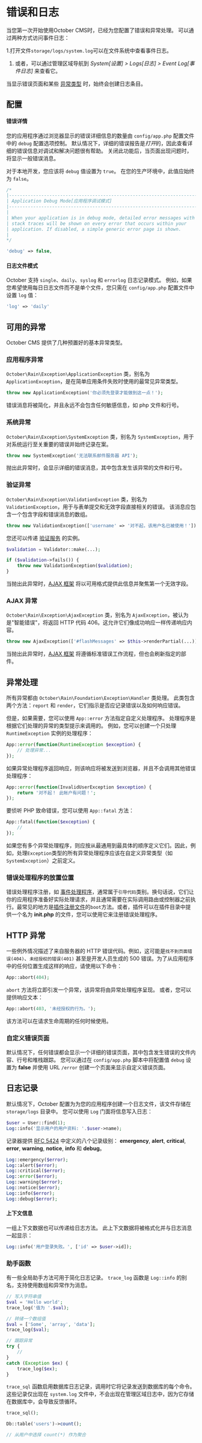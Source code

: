 # 错误和日志

当您第一次开始使用October CMS时，已经为您配置了错误和异常处理。 可以通过两种方式访问事件日志：

1.打开文件`storage/logs/system.log`可以在文件系统中查看事件日志。
1. 或者，可以通过管理区域导航到 *System[设置] > Logs[日志] > Event Log[事件日志]* 来查看它。

当显示错误页面和某些 [异常类型](#exception-types) 时，始终会创建日志条目。

## 配置

#### 错误详情

您的应用程序通过浏览器显示的错误详细信息的数量由 `config/app.php` 配置文件中的 `debug` 配置选项控制。 默认情况下，详细的错误报告是*打开*的，因此查看详细的错误信息对调试和解决问题很有帮助。 关闭此功能后，当页面出现问题时，将显示一般错误消息。

对于本地开发，您应该将 `debug` 值设置为 `true`。 在您的生产环境中，此值应始终为 `false`。

```php
/*
|--------------------------------------------------------------------------
| Application Debug Mode[应用程序调试模式]
|--------------------------------------------------------------------------
|
| When your application is in debug mode, detailed error messages with
| stack traces will be shown on every error that occurs within your
| application. If disabled, a simple generic error page is shown.
|
*/

'debug' => false,
```

#### 日志文件模式

October 支持 `single`、`daily`、`syslog` 和 `errorlog` 日志记录模式。 例如，如果您希望使用每日日志文件而不是单个文件，您只需在 `config/app.php` 配置文件中设置 `log` 值：

```php
'log' => 'daily'
```

## 可用的异常

October CMS 提供了几种预置好的基本异常类型。

### 应用程序异常

`October\Rain\Exception\ApplicationException` 类，别名为 `ApplicationException`，是在简单应用条件失败时使用的最常见异常类型。

```php
throw new ApplicationException('你必须先登录才能做到这一点！');
```

错误消息将被简化，并且永远不会包含任何敏感信息，如 php 文件和行号。

### 系统异常

`October\Rain\Exception\SystemException` 类，别名为 `SystemException`，用于对系统运行至关重要的错误并始终记录在案。

```php
throw new SystemException('无法联系邮件服务器 API');
```

抛出此异常时，会显示详细的错误消息，其中包含发生该异常的文件和行号。

### 验证异常

`October\Rain\Exception\ValidationException` 类，别名为 `ValidationException`，用于与表单提交和无效字段直接相关的错误。 该消息应包含一个包含字段和错误消息的数组。

```php
throw new ValidationException(['username' => '对不起，该用户名已被使用！']);
```

您还可以传递 [验证服务](validation.md) 的实例。

```php
$validation = Validator::make(...);

if ($validation->fails()) {
    throw new ValidationException($validation);
}
```

当抛出此异常时，[AJAX 框架](../ajax/introduction.md) 将以可用格式提供此信息并聚焦第一个无效字段。

### AJAX 异常

`October\Rain\Exception\AjaxException` 类，别名为 `AjaxException`，被认为是"智能错误"，将返回 HTTP 代码 406。这允许它们像成功响应一样传递响应内容。

```php
throw new AjaxException(['#flashMessages' => $this->renderPartial(...)]);
```

当抛出此异常时，[AJAX 框架](../ajax/introduction.md) 将遵循标准错误工作流程，但也会刷新指定的部件。

## 异常处理

所有异常都由 `October\Rain\Foundation\Exception\Handler` 类处理。 此类包含两个方法：`report` 和 `render`，它们指示是否应记录错误以及如何响应错误。

但是，如果需要，您可以使用 `App::error` 方法指定自定义处理程序。 处理程序是根据它们处理的异常的类型提示来调用的。 例如，您可以创建一个只处理 `RuntimeException` 实例的处理程序：

```php
App::error(function(RuntimeException $exception) {
    // 处理异常...
});
```

如果异常处理程序返回响应，则该响应将被发送到浏览器，并且不会调用其他错误处理程序：

```php
App::error(function(InvalidUserException $exception) {
    return '对不起！ 此帐户有问题！';
});
```

要侦听 PHP 致命错误，您可以使用 `App::fatal` 方法：

```php
App::fatal(function($exception) {
    //
});
```

如果您有多个异常处理程序，则应按从最通用到最具体的顺序定义它们。因此，例如，处理`Exception`类型的所有异常处理程序应该在自定义异常类型（如`SystemException`）之前定义。

### 错误处理程序的放置位置

错误处理程序注册，如 [事件处理程序](events.md)，通常属于`引导代码`类别。换句话说，它们让你的应用程序准备好实际处理请求，并且通常需要在实际调用路由或控制器之前执行。最常见的地方是[插件注册文件](../plugin/registration.md#oc-registration-methods)的`boot`方法。或者，插件可以在插件目录中提供一个名为 **init.php** 的文件，您可以使用它来注册错误处理程序。

## HTTP 异常

一些例外情况描述了来自服务器的 HTTP 错误代码。例如，这可能是`找不到页面错误(404)`、`未经授权的错误(401)` 甚至是开发人员生成的 500 错误。为了从应用程序中的任何位置生成这样的响应，请使用以下命令：

```php
App::abort(404);
```

`abort` 方法将立即引发一个异常，该异常将由异常处理程序呈现。 或者，您可以提供响应文本：

```php
App::abort(403, '未经授权的行为。');
```

该方法可以在请求生命周期的任何时候使用。

### 自定义错误页面

默认情况下，任何错误都会显示一个详细的错误页面，其中包含发生错误的文件内容、行号和堆栈跟踪。 您可以通过在 `config/app.php` 脚本中将配置值 `debug` 设置为 **false** 并使用 URL `/error` 创建一个页面来显示自定义错误页面。

## 日志记录

默认情况下，October 配置为为您的应用程序创建一个日志文件，该文件存储在 `storage/logs` 目录中。 您可以使用 `Log` 门面将信息写入日志：

```php
$user = User::find(1);
Log::info('显示用户的用户资料: '.$user->name);
```

记录器提供 [RFC 5424](http://tools.ietf.org/html/rfc5424) 中定义的八个记录级别： **emergency**, **alert**, **critical**, **error**, **warning**, **notice**, **info** 和 **debug**。

```php
Log::emergency($error);
Log::alert($error);
Log::critical($error);
Log::error($error);
Log::warning($error);
Log::notice($error);
Log::info($error);
Log::debug($error);
```

#### 上下文信息

一组上下文数据也可以传递给日志方法。 此上下文数据将被格式化并与日志消息一起显示：

```php
Log::info('用户登录失败。', ['id' => $user->id]);
```

### 助手函数

有一些全局助手方法可用于简化日志记录。 `trace_log` 函数是 `Log::info` 的别名，支持使用数组和异常作为消息。

```php
// 写入字符串值
$val = 'Hello world';
trace_log('值为 '.$val);

// 转储一个数组值
$val = ['Some', 'array', 'data'];
trace_log($val);

// 跟踪异常
try {
    //
}
catch (Exception $ex) {
    trace_log($ex);
}
```

`trace_sql` 函数启用数据库日志记录，调用时它将记录发送到数据库的每个命令。 这些记录仅出现在 `system.log` 文件中，不会出现在管理区域日志中，因为它存储在数据库中，会导致反馈循环。

```php
trace_sql();

Db::table('users')->count();

// 从用户中选择 count(*) 作为聚合
```
